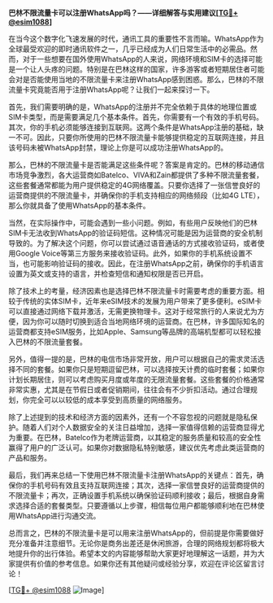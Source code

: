 **巴林不限流量卡可以注册WhatsApp吗？——详细解答与实用建议[[TG💪+ @esim1088](https://t.me/s/esim1088)]**

在当今这个数字化飞速发展的时代，通讯工具的重要性不言而喻。WhatsApp作为全球最受欢迎的即时通讯软件之一，几乎已经成为人们日常生活中的必需品。然而，对于一些想要在国外使用WhatsApp的人来说，网络环境和SIM卡的选择可能是一个让人头疼的问题。特别是在巴林这样的国家，许多游客或者短期居住者可能会对是否能使用当地的不限流量卡来注册WhatsApp感到困惑。那么，巴林的不限流量卡究竟能否用于注册WhatsApp呢？让我们一起来探讨一下。

首先，我们需要明确的是，WhatsApp的注册并不完全依赖于具体的地理位置或SIM卡类型，而是需要满足几个基本条件。首先，你需要有一个有效的手机号码。其次，你的手机必须能够连接到互联网。这两个条件是WhatsApp注册的基础，缺一不可。因此，只要你所使用的巴林不限流量卡能够提供稳定的互联网连接，并且该号码未被WhatsApp封禁，理论上你是可以成功注册WhatsApp的。

那么，巴林的不限流量卡是否能满足这些条件呢？答案是肯定的。巴林的移动通信市场竞争激烈，各大运营商如Batelco、VIVA和Zain都提供了多种不限流量套餐，这些套餐通常都能为用户提供稳定的4G网络覆盖。只要你选择了一张信誉良好的运营商提供的不限流量卡，并确保你的手机支持相应的网络频段（比如4G LTE），那么你就具备了使用WhatsApp的基本条件。

当然，在实际操作中，可能会遇到一些小问题。例如，有些用户反映他们的巴林SIM卡无法收到WhatsApp的验证码短信。这种情况可能是因为运营商的安全机制导致的。为了解决这个问题，你可以尝试通过语音通话的方式接收验证码，或者使用Google Voice等第三方服务来接收验证码。此外，如果你的手机系统设置不当，也可能影响验证码的接收。因此，在注册WhatsApp之前，确保你的手机语言设置为英文或支持的语言，并检查短信和通知权限是否已开启。

除了技术上的考量，经济因素也是选择巴林不限流量卡时需要考虑的重要方面。相较于传统的实体SIM卡，近年来eSIM技术的发展为用户带来了更多便利。eSIM卡可以直接通过网络下载并激活，无需更换物理卡。这对于经常旅行的人来说尤为方便，因为你可以随时切换到适合当地网络环境的运营商。在巴林，许多国际知名的运营商都支持eSIM服务，比如Apple、Samsung等品牌的高端机型都可以轻松接入巴林的不限流量套餐。

另外，值得一提的是，巴林的电信市场非常开放，用户可以根据自己的需求灵活选择不同的套餐。如果你只是短期逗留巴林，可以选择按天计费的临时套餐；如果你计划长期居住，则可以考虑购买月度或年度的无限流量套餐。这些套餐的价格通常非常实惠，尤其是在节假日或者促销期间，往往会有不少折扣活动。通过合理规划，你完全可以以较低的成本享受到高质量的网络服务。

除了上述提到的技术和经济方面的因素外，还有一个不容忽视的问题就是隐私保护。随着人们对个人数据安全的关注日益增加，选择一家值得信赖的运营商显得尤为重要。在巴林，Batelco作为老牌运营商，以其稳定的服务质量和较高的安全性赢得了用户的广泛认可。如果你对数据隐私特别敏感，建议优先考虑此类运营商的产品和服务。

最后，我们再来总结一下使用巴林不限流量卡注册WhatsApp的关键点：首先，确保你的手机号码有效且支持互联网连接；其次，选择一家信誉良好的运营商提供的不限流量卡；再次，正确设置手机系统以确保验证码顺利接收；最后，根据自身需求选择合适的套餐类型。只要遵循以上步骤，相信每位用户都能够顺利地在巴林使用WhatsApp进行沟通交流。

总而言之，巴林的不限流量卡是可以用来注册WhatsApp的，但前提是你需要做好充分准备并注意细节。无论你是商务出差还是休闲旅游，合理的网络规划都将极大地提升你的出行体验。希望本文的内容能够帮助大家更好地理解这一话题，并为大家提供有价值的参考信息。如果你还有其他疑问或经验分享，欢迎在评论区留言讨论！

[[TG💪+ @esim1088](https://t.me/s/esim1088) ![Image](https://i.postimg.cc/4NQfJmqS/Snipaste-2025-05-13-00-14-12.png)]